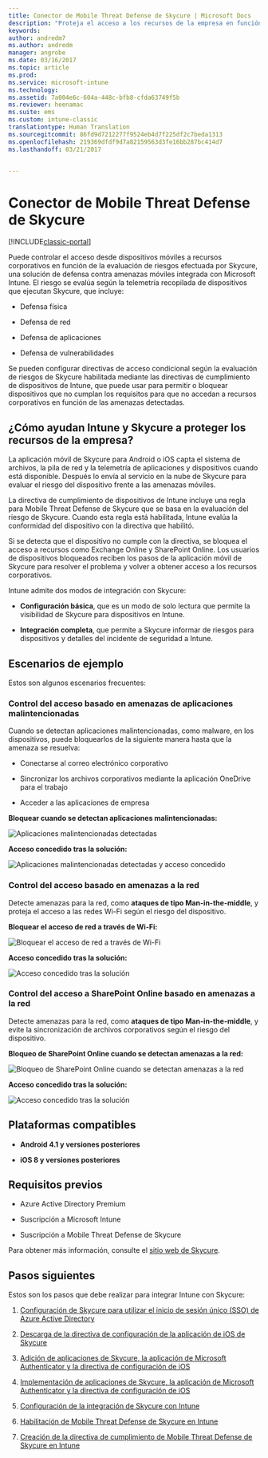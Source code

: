 ```yaml
---
title: Conector de Mobile Threat Defense de Skycure | Microsoft Docs
description: "Proteja el acceso a los recursos de la empresa en función del riesgo del dispositivo, la red y la aplicación con el conector de Mobile Threat Defense de Skycure e Intune."
keywords: 
author: andredm7
ms.author: andredm
manager: angrobe
ms.date: 03/16/2017
ms.topic: article
ms.prod: 
ms.service: microsoft-intune
ms.technology: 
ms.assetid: 7a004e6c-604a-448c-bfb8-cfda63749f5b
ms.reviewer: heenamac
ms.suite: ems
ms.custom: intune-classic
translationtype: Human Translation
ms.sourcegitcommit: 86fd9d7212277f9524eb4d7f225df2c7beda1313
ms.openlocfilehash: 219369dfdf9d7a82159563d3fe16bb287bc414d7
ms.lasthandoff: 03/21/2017


---
```


# <a name="skycure-mobile-threat-defense-connector"></a>Conector de Mobile Threat Defense de Skycure

[!INCLUDE[classic-portal](../includes/classic-portal.md)]

Puede controlar el acceso desde dispositivos móviles a recursos corporativos en función de la evaluación de riesgos efectuada por Skycure, una solución de defensa contra amenazas móviles integrada con Microsoft Intune. El riesgo se evalúa según la telemetría recopilada de dispositivos que ejecutan Skycure, que incluye:

-   Defensa física

-   Defensa de red

-   Defensa de aplicaciones

-   Defensa de vulnerabilidades

Se pueden configurar directivas de acceso condicional según la evaluación de riesgos de Skycure habilitada mediante las directivas de cumplimiento de dispositivos de Intune, que puede usar para permitir o bloquear dispositivos que no cumplan los requisitos para que no accedan a recursos corporativos en función de las amenazas detectadas.

## <a name="how-do-intune-and-skycure-help-protect-your-company-resources"></a>¿Cómo ayudan Intune y Skycure a proteger los recursos de la empresa?

La aplicación móvil de Skycure para Android o iOS capta el sistema de archivos, la pila de red y la telemetría de aplicaciones y dispositivos cuando está disponible. Después lo envía al servicio en la nube de Skycure para evaluar el riesgo del dispositivo frente a las amenazas móviles.

La directiva de cumplimiento de dispositivos de Intune incluye una regla para Mobile Threat Defense de Skycure que se basa en la evaluación del riesgo de Skycure. Cuando esta regla está habilitada, Intune evalúa la conformidad del dispositivo con la directiva que habilitó.

Si se detecta que el dispositivo no cumple con la directiva, se bloquea el acceso a recursos como Exchange Online y SharePoint Online. Los usuarios de dispositivos bloqueados reciben los pasos de la aplicación móvil de Skycure para resolver el problema y volver a obtener acceso a los recursos corporativos.

Intune admite dos modos de integración con Skycure:

-   **Configuración básica**, que es un modo de solo lectura que permite la visibilidad de Skycure para dispositivos en Intune.

-   **Integración completa**, que permite a Skycure informar de riesgos para dispositivos y detalles del incidente de seguridad a Intune.

## <a name="sample-scenarios"></a>Escenarios de ejemplo

Estos son algunos escenarios frecuentes:

### <a name="control-access-based-on-threats-from-malicious-apps"></a>Control del acceso basado en amenazas de aplicaciones malintencionadas

Cuando se detectan aplicaciones malintencionadas, como malware, en los dispositivos, puede bloquearlos de la siguiente manera hasta que la amenaza se resuelva:

-   Conectarse al correo electrónico corporativo

-   Sincronizar los archivos corporativos mediante la aplicación OneDrive para el trabajo

-   Acceder a las aplicaciones de empresa

**Bloquear cuando se detectan aplicaciones malintencionadas:**

![Aplicaciones malintencionadas detectadas](../media/mtp/skycure-arch-1.png)

**Acceso concedido tras la solución:**

![Aplicaciones malintencionadas detectadas y acceso concedido](../media/mtp/skycure-arch-2.png)

### <a name="control-access-based-on-threat-to-network"></a>Control del acceso basado en amenazas a la red

Detecte amenazas para la red, como **ataques de tipo Man-in-the-middle**, y proteja el acceso a las redes Wi-Fi según el riesgo del dispositivo.

**Bloquear el acceso de red a través de Wi-Fi:**

![Bloquear el acceso de red a través de Wi-Fi](../media/mtp/skycure-arch-3.png)

**Acceso concedido tras la solución:**

![Acceso concedido tras la solución](../media/mtp/skycure-arch-4.png)

### <a name="control-access-to-sharepoint-online-based-on-threat-to-network"></a>Control del acceso a SharePoint Online basado en amenazas a la red

Detecte amenazas para la red, como **ataques de tipo Man-in-the-middle**, y evite la sincronización de archivos corporativos según el riesgo del dispositivo.

**Bloqueo de SharePoint Online cuando se detectan amenazas a la red:**

![Bloqueo de SharePoint Online cuando se detectan amenazas a la red](../media/mtp/skycure-arch-5.png)

**Acceso concedido tras la solución:**

![Acceso concedido tras la solución](../media/mtp/skycure-arch-6.png)

## <a name="supported-platforms"></a>Plataformas compatibles

-   **Android 4.1 y versiones posteriores**

-   **iOS 8 y versiones posteriores**

## <a name="pre-requisites"></a>Requisitos previos

-   Azure Active Directory Premium

-   Suscripción a Microsoft Intune

-   Suscripción a Mobile Threat Defense de Skycure

Para obtener más información, consulte el [sitio web de Skycure](https://www.skycure.com/skycure-microsoft-integration/).

## <a name="next-steps"></a>Pasos siguientes

Estos son los pasos que debe realizar para integrar Intune con Skycure:

1.  [Configuración de Skycure para utilizar el inicio de sesión único (SSO) de Azure Active Directory](https://docs.microsoft.com/intune/deploy-use/configure-skycure-to-use-azure-active-directory-single-sign-on)

2.  [Descarga de la directiva de configuración de la aplicación de iOS de Skycure](https://docs.microsoft.com/intune/deploy-use/download-skycure-ios-app-configuration-policy)

3.  [Adición de aplicaciones de Skycure, la aplicación de Microsoft Authenticator y la directiva de configuración de iOS](https://docs.microsoft.com/intune/deploy-use/add-skycure-apps-microsoft-authenticator-and-ios-app-configuration-policy)

4.  [Implementación de aplicaciones de Skycure, la aplicación de Microsoft Authenticator y la directiva de configuración de iOS](https://docs.microsoft.com/intune/deploy-use/deploy-skycure-apps-microsoft-authenticator-app-and-ios-app-configuration-policy)

5.  [Configuración de la integración de Skycure con Intune](https://docs.microsoft.com/intune/deploy-use/setup-the-skycure-integration-with-Intune)

6.  [Habilitación de Mobile Threat Defense de Skycure en Intune](https://docs.microsoft.com/intune/deploy-use/enable-skycure-mobile-threat-defense-in-intune)

7.  [Creación de la directiva de cumplimiento de Mobile Threat Defense de Skycure en Intune](https://docs.microsoft.com/intune/deploy-use/create-skycure-mobile-threat-defense-compliance-policy)

